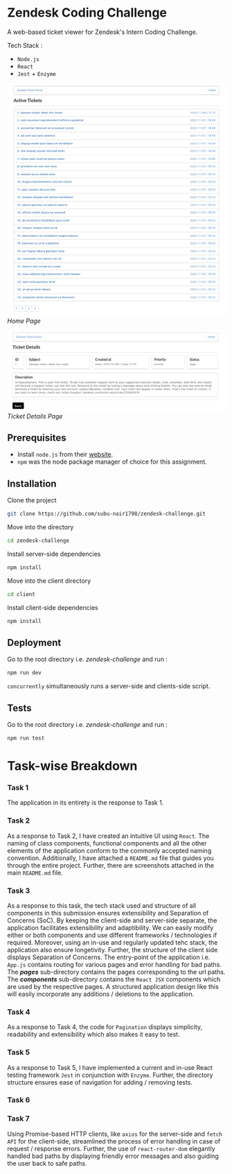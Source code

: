 # Zendesk Coding Challenge

A web-based ticket viewer for Zendesk's Intern Coding Challenge. 

Tech Stack :

- ```Node.js```
- ```React```
- ```Jest``` + ```Enzyme``` 

![Home Page](homePage.png)
*Home Page*

![Ticket Details Page](ticketDetailsPage.png)
*Ticket Details Page*

## Prerequisites

- Install ```node.js``` from their [website](https://nodejs.org/en/).
- ```npm``` was the node package manager of choice for this assignment.

## Installation

Clone the project

```bash
git clone https://github.com/subu-nair1798/zendesk-challenge.git
```

Move into the directory

```bash
cd zendesk-challenge
```

Install server-side dependencies

```bash
npm install
```

Move into the client directory

```bash
cd client
```

Install client-side dependencies

```bash
npm install
```

## Deployment 

Go to the root directory i.e. *zendesk-challenge* and run :

```bash
npm run dev
```

```concurrently``` simultaneously runs a server-side and clients-side script.

## Tests

Go to the root directory i.e. *zendesk-challenge* and run :

```bash
npm run test
```
# Task-wise Breakdown

### Task 1

The application in its entirety is the response to Task 1.

### Task 2

As a response to Task 2, I have created an intuitive UI using ```React```. The naming of class components, functional components and all the other elements of the application conform to the commonly accepted naming convention. Additionally, I have attached a ```README.md``` file that guides you through the entire project. Further, there are screenshots attached in the main ```README.md``` file.

### Task 3

As a response to this task, the tech stack used and structure of all components in this submission ensures extensibility and Separation of Concerns (SoC). By keeping the client-side and server-side separate, the application facilitates extensibility and adaptibility. We can easily modify either or both components and use different frameworks / technologies if required. Moreover, using an in-use and regularly updated tehc stack, the application also ensure longetivity. Further, the structure of the client side displays Separation of Concerns. The entry-point of the application i.e. ```App.js``` contains routing for various pages and error handling for bad paths. The **_pages_** sub-directory contains the pages corresponding to the url paths. The **_components_** sub-directory contains the ```React JSX``` components which are used by the respective pages. A structured application design like this will easily incorporate any additions / deletions to the application.

### Task 4

As a response to Task 4, the code for ```Pagination``` displays simplicity, readability and extensibility which also makes it easy to test. 

### Task 5

As a response to Task 5, I have implemented a current and in-use React testing framework ```Jest``` in conjunction with ```Enzyme```. Further, the directory structure ensures ease of navigation for adding / removing tests.

### Task 6

 

### Task 7

Using Promise-based HTTP clients, like ```axios``` for the server-side and ```fetch API``` for the client-side, streamlined the process of error handling in case of request / response errors. Further, the use of ```react-router-dom``` elegantly handled bad paths by displaying friendly error messages and also guiding the user back to safe paths.




